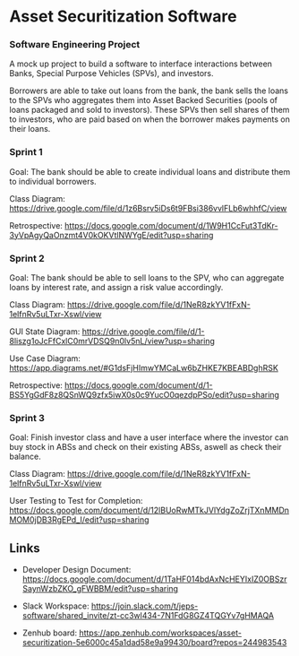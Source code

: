 # Asset Securitization Software
### Software Engineering Project

A mock up project to build a software to interface interactions between Banks, Special Purpose Vehicles (SPVs), and investors. 

Borrowers are able to take out loans from the bank, the bank sells the loans to the SPVs who aggregates them into Asset Backed Securities (pools of loans packaged and sold to investors). These SPVs then sell shares of them to investors, who are paid based on when the borrower makes payments on their loans.

### Sprint 1 
Goal: The bank should be able to create individual loans and distribute them to individual borrowers.  

Class Diagram: https://drive.google.com/file/d/1z6Bsrv5iDs6t9FBsi386vvlFLb6whhfC/view  

Retrospective: https://docs.google.com/document/d/1W9H1CcFut3TdKr-3yVpAgyQaOnzmt4V0kOKVtlNWYgE/edit?usp=sharing


### Sprint 2

Goal: The bank should be able to sell loans to the SPV, who can aggregate loans by interest rate, and assign a risk value accordingly.

Class Diagram: https://drive.google.com/file/d/1NeR8zkYV1fFxN-1elfnRv5uLTxr-Xswl/view

GUI State Diagram: https://drive.google.com/file/d/1-8liszg1oJcFfCxlC0mrVDSQ9n0lv5nL/view?usp=sharing

Use Case Diagram: https://app.diagrams.net/#G1dsFjHImwYMCaLw6bZHKE7KBEABDghRSK  

Retrospective: https://docs.google.com/document/d/1-BS5YgGdF8z8QSnWQ9zfx5iwX0s0c9YucO0qezdpPSo/edit?usp=sharing

### Sprint 3

Goal: Finish investor class and have a user interface where the investor can buy stock in ABSs and check on their existing ABSs, aswell as check their balance.

Class Diagram: https://drive.google.com/file/d/1NeR8zkYV1fFxN-1elfnRv5uLTxr-Xswl/view

User Testing to Test for Completion: https://docs.google.com/document/d/12lBUoRwMTkJVlYdgZoZrjTXnMMDnMOM0jDB3RgEPd_I/edit?usp=sharing

Links
------

- Developer Design Document: https://docs.google.com/document/d/1TaHF014bdAxNcHEYIxIZ0OBSzrSaynWzbZKO_gFWBBM/edit?usp=sharing

- Slack Workspace: https://join.slack.com/t/jeps-software/shared_invite/zt-cc3wl434-7N1FdG8GZ4TQGYv7gHMAQA

- Zenhub board: https://app.zenhub.com/workspaces/asset-securitization-5e6000c45a1dad58e9a99430/board?repos=244983543
